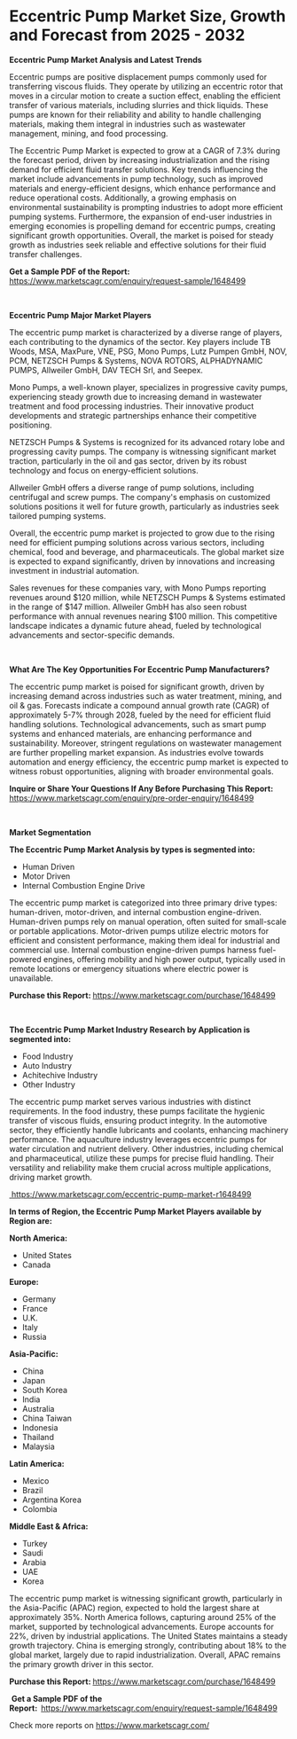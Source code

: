<p><h1>Eccentric Pump Market Size, Growth and Forecast from 2025 - 2032</h1></p><p><strong>Eccentric Pump Market Analysis and Latest Trends</strong></p>
<p><p>Eccentric pumps are positive displacement pumps commonly used for transferring viscous fluids. They operate by utilizing an eccentric rotor that moves in a circular motion to create a suction effect, enabling the efficient transfer of various materials, including slurries and thick liquids. These pumps are known for their reliability and ability to handle challenging materials, making them integral in industries such as wastewater management, mining, and food processing.</p><p>The Eccentric Pump Market is expected to grow at a CAGR of 7.3% during the forecast period, driven by increasing industrialization and the rising demand for efficient fluid transfer solutions. Key trends influencing the market include advancements in pump technology, such as improved materials and energy-efficient designs, which enhance performance and reduce operational costs. Additionally, a growing emphasis on environmental sustainability is prompting industries to adopt more efficient pumping systems. Furthermore, the expansion of end-user industries in emerging economies is propelling demand for eccentric pumps, creating significant growth opportunities. Overall, the market is poised for steady growth as industries seek reliable and effective solutions for their fluid transfer challenges.</p></p>
<p><strong>Get a Sample PDF of the Report:&nbsp;</strong> <a href="https://www.marketscagr.com/enquiry/request-sample/1648499?utm_campaign=3442&utm_medium=2&utm_source=Github&utm_content=ia&utm_term=09042025&utm_id=eccentric-pump">https://www.marketscagr.com/enquiry/request-sample/1648499</a></p>
<p>&nbsp;</p>
<p><strong>Eccentric Pump Major Market Players</strong></p>
<p><p>The eccentric pump market is characterized by a diverse range of players, each contributing to the dynamics of the sector. Key players include TB Woods, MSA, MaxPure, VNE, PSG, Mono Pumps, Lutz Pumpen GmbH, NOV, PCM, NETZSCH Pumps & Systems, NOVA ROTORS, ALPHADYNAMIC PUMPS, Allweiler GmbH, DAV TECH Srl, and Seepex. </p><p>Mono Pumps, a well-known player, specializes in progressive cavity pumps, experiencing steady growth due to increasing demand in wastewater treatment and food processing industries. Their innovative product developments and strategic partnerships enhance their competitive positioning.</p><p>NETZSCH Pumps & Systems is recognized for its advanced rotary lobe and progressing cavity pumps. The company is witnessing significant market traction, particularly in the oil and gas sector, driven by its robust technology and focus on energy-efficient solutions. </p><p>Allweiler GmbH offers a diverse range of pump solutions, including centrifugal and screw pumps. The company's emphasis on customized solutions positions it well for future growth, particularly as industries seek tailored pumping systems.</p><p>Overall, the eccentric pump market is projected to grow due to the rising need for efficient pumping solutions across various sectors, including chemical, food and beverage, and pharmaceuticals. The global market size is expected to expand significantly, driven by innovations and increasing investment in industrial automation.</p><p>Sales revenues for these companies vary, with Mono Pumps reporting revenues around $120 million, while NETZSCH Pumps & Systems estimated in the range of $147 million. Allweiler GmbH has also seen robust performance with annual revenues nearing $100 million. This competitive landscape indicates a dynamic future ahead, fueled by technological advancements and sector-specific demands.</p></p>
<p>&nbsp;</p>
<p><strong>What Are The Key Opportunities For Eccentric Pump Manufacturers?</strong></p>
<p><p>The eccentric pump market is poised for significant growth, driven by increasing demand across industries such as water treatment, mining, and oil & gas. Forecasts indicate a compound annual growth rate (CAGR) of approximately 5-7% through 2028, fueled by the need for efficient fluid handling solutions. Technological advancements, such as smart pump systems and enhanced materials, are enhancing performance and sustainability. Moreover, stringent regulations on wastewater management are further propelling market expansion. As industries evolve towards automation and energy efficiency, the eccentric pump market is expected to witness robust opportunities, aligning with broader environmental goals.</p></p>
<p><strong>Inquire or Share Your Questions If Any Before Purchasing This Report:</strong> <a href="https://www.marketscagr.com/enquiry/pre-order-enquiry/1648499?utm_campaign=3442&utm_medium=2&utm_source=Github&utm_content=ia&utm_term=09042025&utm_id=eccentric-pump">https://www.marketscagr.com/enquiry/pre-order-enquiry/1648499</a></p>
<p>&nbsp;</p>
<p><strong>Market Segmentation</strong></p>
<p><strong>The Eccentric Pump Market Analysis by types is segmented into:</strong></p>
<p><ul><li>Human Driven</li><li>Motor Driven</li><li>Internal Combustion Engine Drive</li></ul></p>
<p><p>The eccentric pump market is categorized into three primary drive types: human-driven, motor-driven, and internal combustion engine-driven. Human-driven pumps rely on manual operation, often suited for small-scale or portable applications. Motor-driven pumps utilize electric motors for efficient and consistent performance, making them ideal for industrial and commercial use. Internal combustion engine-driven pumps harness fuel-powered engines, offering mobility and high power output, typically used in remote locations or emergency situations where electric power is unavailable.</p></p>
<p><strong>Purchase this Report:&nbsp;</strong><a href="https://www.marketscagr.com/purchase/1648499?utm_campaign=3442&utm_medium=2&utm_source=Github&utm_content=ia&utm_term=09042025&utm_id=eccentric-pump">https://www.marketscagr.com/purchase/1648499</a></p>
<p>&nbsp;</p>
<p><strong>The Eccentric Pump Market Industry Research by Application is segmented into:</strong></p>
<p><ul><li>Food Industry</li><li>Auto Industry</li><li>Achitechive Industry</li><li>Other Industry</li></ul></p>
<p><p>The eccentric pump market serves various industries with distinct requirements. In the food industry, these pumps facilitate the hygienic transfer of viscous fluids, ensuring product integrity. In the automotive sector, they efficiently handle lubricants and coolants, enhancing machinery performance. The aquaculture industry leverages eccentric pumps for water circulation and nutrient delivery. Other industries, including chemical and pharmaceutical, utilize these pumps for precise fluid handling. Their versatility and reliability make them crucial across multiple applications, driving market growth.</p></p>
<p><a href="https://www.marketscagr.com/eccentric-pump-market-r1648499?utm_campaign=3442&utm_medium=2&utm_source=Github&utm_content=ia&utm_term=09042025&utm_id=eccentric-pump">&nbsp;https://www.marketscagr.com/eccentric-pump-market-r1648499</a></p>
<p><strong>In terms of Region, the Eccentric Pump Market Players available by Region are:</strong></p>
<p>
    <p> <strong> North America: </strong>
        <ul>
            <li>United States</li>
            <li>Canada</li>
        </ul>
        </p> 
    <p> <strong> Europe: </strong>
        <ul>
            <li>Germany</li>
            <li>France</li>
            <li>U.K.</li>
            <li>Italy</li>
            <li>Russia</li>
        </ul>
        </p> 
    <p> <strong> Asia-Pacific: </strong>
        <ul>
            <li>China</li>
            <li>Japan</li>
            <li>South Korea</li>
            <li>India</li>
            <li>Australia</li>
            <li>China Taiwan</li>
            <li>Indonesia</li>
            <li>Thailand</li>
            <li>Malaysia</li>
        </ul>
        </p> 
    <p> <strong> Latin America: </strong>
        <ul>
            <li>Mexico</li>
            <li>Brazil</li>
            <li>Argentina Korea</li>
            <li>Colombia</li>
        </ul>
        </p> 
    <p> <strong> Middle East & Africa: </strong>
        <ul>
            <li>Turkey</li>
            <li>Saudi</li>
            <li>Arabia</li>
            <li>UAE</li>
            <li>Korea</li>
        </ul>
    </p>
    </p>
<p><p>The eccentric pump market is witnessing significant growth, particularly in the Asia-Pacific (APAC) region, expected to hold the largest share at approximately 35%. North America follows, capturing around 25% of the market, supported by technological advancements. Europe accounts for 22%, driven by industrial applications. The United States maintains a steady growth trajectory. China is emerging strongly, contributing about 18% to the global market, largely due to rapid industrialization. Overall, APAC remains the primary growth driver in this sector.</p></p>
<p><strong>Purchase this Report: </strong><a href="https://www.marketscagr.com/purchase/1648499?utm_campaign=3442&utm_medium=2&utm_source=Github&utm_content=ia&utm_term=09042025&utm_id=eccentric-pump">https://www.marketscagr.com/purchase/1648499</a></p>
<p>&nbsp;<strong>Get a Sample PDF of the Report:&nbsp;&nbsp;</strong><a href="https://www.marketscagr.com/enquiry/request-sample/1648499?utm_campaign=3442&utm_medium=2&utm_source=Github&utm_content=ia&utm_term=09042025&utm_id=eccentric-pump">https://www.marketscagr.com/enquiry/request-sample/1648499</a></p>
<p><strong></strong></p>
<p>Check more reports on <a href="https://www.marketscagr.com/?utm_campaign=3442&utm_medium=2&utm_source=Github&utm_content=ia&utm_term=09042025&utm_id=eccentric-pump">https://www.marketscagr.com/</a></p>